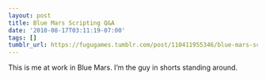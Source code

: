 ```yaml
---
layout: post
title: Blue Mars Scripting Q&A
date: '2010-08-17T03:11:19-07:00'
tags: []
tumblr_url: https://fugugames.tumblr.com/post/110411955346/blue-mars-scripting-qa
---
```

This is me at work in Blue Mars. I’m the guy in shorts standing around.

